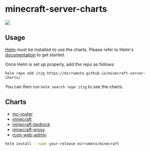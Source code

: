 # minecraft-server-charts

[![](https://github.com/mirrumoto/minecraft-server-charts/workflows/Release%20Charts/badge.svg?branch=master)](https://github.com/mirrumoto/minecraft-server-charts/actions)

## Usage

[Helm](https://helm.sh) must be installed to use the charts.
Please refer to Helm's [documentation](https://helm.sh/docs/) to get started.

Once Helm is set up properly, add the repo as follows:

```console
helm repo add itzg https://mirrumoto.github.io/minecraft-server-charts/
```

You can then run `helm search repo itzg` to see the charts.

## Charts

* [mc-router](https://github.com/mirrumoto/minecraft-server-charts/tree/master/charts/mc-router)
* [minecraft](https://github.com/mirrumoto/minecraft-server-charts/tree/master/charts/minecraft)
* [minecraft-bedrock](https://github.com/mirrumoto/minecraft-server-charts/tree/master/charts/minecraft-bedrock)
* [minecraft-proxy](https://github.com/mirrumoto/minecraft-server-charts/tree/master/charts/minecraft-proxy)
* [rcon-web-admin](https://github.com/mirrumoto/minecraft-server-charts/tree/master/charts/rcon-web-admin)

```bash
helm install --name your-release mirrumoto/minecraft
```
